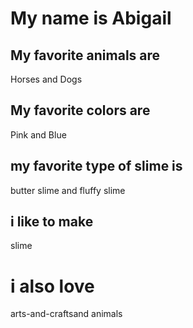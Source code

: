 # My name is Abigail

## My favorite animals are
Horses and Dogs

## My favorite colors are
Pink and Blue

## my favorite type of slime is
butter slime and fluffy slime

## i like to make 
slime

# i also love
arts-and-craftsand animals 

